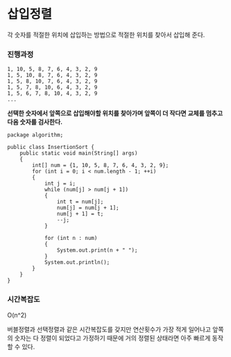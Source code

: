 # 삽입정렬

각 숫자를 적절한 위치에 삽입하는 방법으로 적절한 위치를 찾아서 삽입해 준다.

### 진행과정
```
1, 10, 5, 8, 7, 6, 4, 3, 2, 9
1, 5, 10, 8, 7, 6, 4, 3, 2, 9
1, 5, 8, 10, 7, 6, 4, 3, 2, 9
1, 5, 7, 8, 10, 6, 4, 3, 2, 9
1, 5, 6, 7, 8, 10, 4, 3, 2, 9
...
```

**선택한 숫자에서 앞쪽으로 삽입해야할 위치를 찾아가며 앞쪽이 더 작다면 교체를 멈추고 다음 숫자를 검사한다.**


```
package algorithm;

public class InsertionSort {
    public static void main(String[] args)
    {
        int[] num = {1, 10, 5, 8, 7, 6, 4, 3, 2, 9};
        for (int i = 0; i < num.length - 1; ++i)
        {
            int j = i;
            while (num[j] > num[j + 1])
            {
                int t = num[j];
                num[j] = num[j + 1];
                num[j + 1] = t;
                --j;
            }

            for (int n : num)
            {
                System.out.print(n + " ");
            }
            System.out.println();
        }
    }
}
```

### 시간복잡도
O(n^2)

버블정렬과 선택정렬과 같은 시간복잡도를 갖지만 연산횟수가 가장 적게 일어나고 앞쪽의 숫자는 다 정렬이 되었다고 가정하기 때문에 거의 정렬된 상태라면 아주 빠르게 동작할 수 있다.